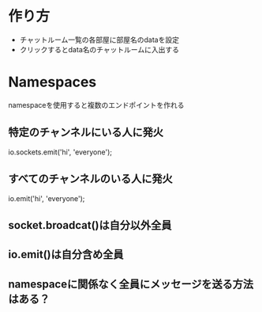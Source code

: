 # 作り方

- チャットルーム一覧の各部屋に部屋名のdataを設定
- クリックするとdata名のチャットルームに入出する

# Namespaces

namespaceを使用すると複数のエンドポイントを作れる

## 特定のチャンネルにいる人に発火

io.sockets.emit('hi', 'everyone');

## すべてのチャンネルのいる人に発火

io.emit('hi', 'everyone');

## socket.broadcat()は自分以外全員

## io.emit()は自分含め全員

## namespaceに関係なく全員にメッセージを送る方法はある？